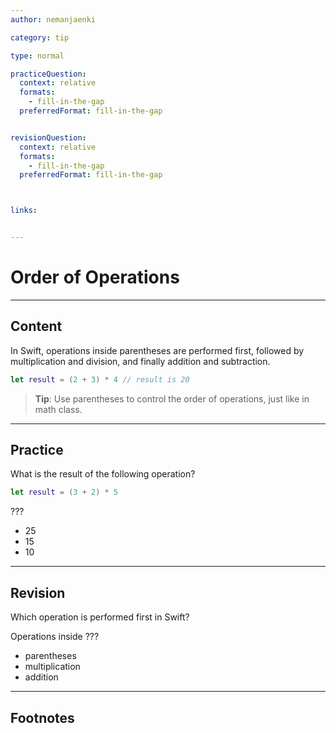 ```yaml
---
author: nemanjaenki

category: tip

type: normal

practiceQuestion:
  context: relative
  formats:
    - fill-in-the-gap
  preferredFormat: fill-in-the-gap


revisionQuestion:
  context: relative
  formats:
    - fill-in-the-gap
  preferredFormat: fill-in-the-gap



links:


---
```


# Order of Operations

---
## Content

In Swift, operations inside parentheses are performed first, followed by multiplication and division, and finally addition and subtraction.

```swift
let result = (2 + 3) * 4 // result is 20
```

> **Tip**: Use parentheses to control the order of operations, just like in math class.

---
## Practice

What is the result of the following operation?

```swift
let result = (3 + 2) * 5
```

???

- 25
- 15
- 10


---
## Revision

Which operation is performed first in Swift?

Operations inside ???

- parentheses
- multiplication
- addition


---
## Footnotes


